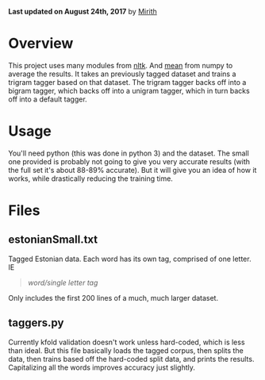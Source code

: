 **Last updated on August 24th, 2017** by [Mirith](https://github.com/Mirith)

# Overview

This project uses many modules from [nltk](http://www.nltk.org/api/nltk.html).  And [mean](https://docs.scipy.org/doc/numpy/reference/generated/numpy.mean.html) from numpy to average the results.  It takes an previously tagged dataset and trains a trigram tagger based on that dataset.  The trigram tagger backs off into a bigram tagger, which backs off into a unigram tagger, which in turn backs off into a default tagger.  

# Usage

You'll need python (this was done in python 3) and the dataset.  The small one provided is probably not going to give you very accurate results (with the full set it's about 88-89% accurate).  But it will give you an idea of how it works, while drastically reducing the training time.  

# Files

## estonianSmall.txt

Tagged Estonian data.  Each word has its own tag, comprised of one letter.  IE

> *word/single letter tag*

Only includes the first 200 lines of a much, much larger dataset.  

## taggers.py

Currently kfold validation doesn't work unless hard-coded, which is less than ideal.  But this file basically loads the tagged corpus, then splits the data, then trains based off the hard-coded split data, and prints the results.  Capitalizing all the words improves accuracy just slightly.  

